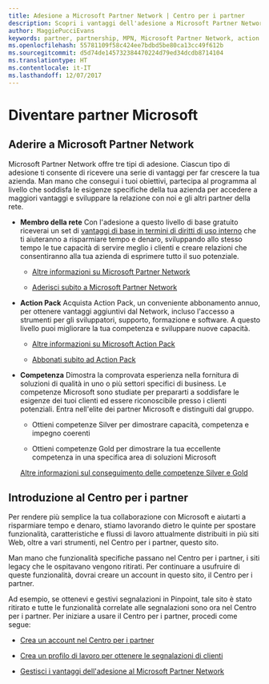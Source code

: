 ```yaml
---
title: Adesione a Microsoft Partner Network | Centro per i partner
description: Scopri i vantaggi dell'adesione a Microsoft Partner Network.
author: MaggiePucciEvans
keywords: partner, partnership, MPN, Microsoft Partner Network, action pack, MAPS, abbonamento action pack, vantaggi, vantaggi MPN, adesione
ms.openlocfilehash: 55781109f58c424ee7bdbd5be80ca13cc49f612b
ms.sourcegitcommit: d5d74de145732384470224d79ed34dcdb8714104
ms.translationtype: HT
ms.contentlocale: it-IT
ms.lasthandoff: 12/07/2017
---
```

# <a name="partner-with-microsoft"></a>Diventare partner Microsoft

## <a name="join-the-microsoft-partner-network"></a>Aderire a Microsoft Partner Network

Microsoft Partner Network offre tre tipi di adesione. Ciascun tipo di adesione ti consente di ricevere una serie di vantaggi per far crescere la tua azienda. Man mano che consegui i tuoi obiettivi, partecipa al programma al livello che soddisfa le esigenze specifiche della tua azienda per accedere a maggiori vantaggi e sviluppare la relazione con noi e gli altri partner della rete.

-   **Membro della rete** Con l'adesione a questo livello di base gratuito riceverai un set di [vantaggi di base in termini di diritti di uso interno](https://partner.microsoft.com/membership/core-benefits) che ti aiuteranno a risparmiare tempo e denaro, sviluppando allo stesso tempo le tue capacità di servire meglio i clienti e creare relazioni che consentiranno alla tua azienda di esprimere tutto il suo potenziale.

    -   [Altre informazioni su Microsoft Partner Network](https://partner.microsoft.com/membership/how-it-works)

    -   [Aderisci subito a Microsoft Partner Network](https://partners.microsoft.com/PartnerProgram/simplifiedenrollment.aspx)

-   **Action Pack** Acquista Action Pack, un conveniente abbonamento annuo, per ottenere vantaggi aggiuntivi dal Network, incluso l'accesso a strumenti per gli sviluppatori, supporto, formazione e software. A questo livello puoi migliorare la tua competenza e sviluppare nuove capacità.

    -   [Altre informazioni su Microsoft Action Pack](https://partner.microsoft.com/membership/action-pack)

    -   [Abbonati subito ad Action Pack](mpn-get-action-pack.md)

-   **Competenza** Dimostra la comprovata esperienza nella fornitura di soluzioni di qualità in uno o più settori specifici di business. Le competenze Microsoft sono studiate per prepararti a soddisfare le esigenze dei tuoi clienti ed essere riconoscibile presso i clienti potenziali. Entra nell'elite dei partner Microsoft e distinguiti dal gruppo.

    -   Ottieni competenze Silver per dimostrare capacità, competenza e impegno coerenti

    -   Ottieni competenze Gold per dimostrare la tua eccellente competenza in una specifica area di soluzioni Microsoft

    [Altre informazioni sul conseguimento delle competenze Silver e Gold](https://partner.microsoft.com/membership/competencies)

   
## <a name="get-started-with-partner-center"></a>Introduzione al Centro per i partner

Per rendere più semplice la tua collaborazione con Microsoft e aiutarti a risparmiare tempo e denaro, stiamo lavorando dietro le quinte per spostare funzionalità, caratteristiche e flussi di lavoro attualmente distribuiti in più siti Web, oltre a vari strumenti, nel Centro per i partner, questo sito. 

Man mano che funzionalità specifiche passano nel Centro per i partner, i siti legacy che le ospitavano vengono ritirati. Per continuare a usufruire di queste funzionalità, dovrai creare un account in questo sito, il Centro per i partner. 

Ad esempio, se ottenevi e gestivi segnalazioni in Pinpoint, tale sito è stato ritirato e tutte le funzionalità correlate alle segnalazioni sono ora nel Centro per i partner. Per iniziare a usare il Centro per i partner, procedi come segue:   

-   [Crea un account nel Centro per i partner](mpn-create-a-partner-center-account.md)

-   [Crea un profilo di lavoro per ottenere le segnalazioni di clienti](create-a-marketing-profile.md)

-   [Gestisci i vantaggi dell'adesione al Microsoft Partner Network](manage-your-partner-network-benefits.md)

